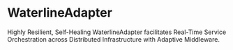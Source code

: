 # WaterlineAdapter
Highly Resilient, Self-Healing WaterlineAdapter facilitates Real-Time Service Orchestration across Distributed Infrastructure with Adaptive Middleware.
